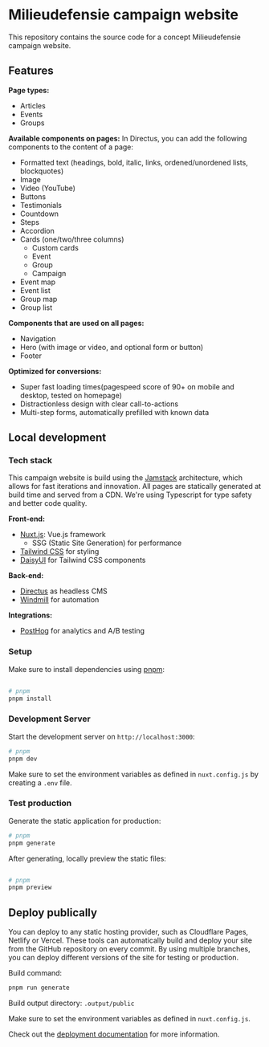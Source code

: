 # Milieudefensie campaign website

This repository contains the source code for a concept Milieudefensie campaign website.

## Features

**Page types:**

- Articles
- Events
- Groups

**Available components on pages:**
In Directus, you can add the following components to the content of a page:

- Formatted text (headings, bold, italic, links, ordened/unordened lists, blockquotes)
- Image
- Video (YouTube)
- Buttons
- Testimonials
- Countdown
- Steps
- Accordion
- Cards (one/two/three columns)
  - Custom cards
  - Event
  - Group
  - Campaign
- Event map
- Event list
- Group map
- Group list

**Components that are used on all pages:**

- Navigation
- Hero (with image or video, and optional form or button)
- Footer

**Optimized for conversions:**

- Super fast loading times(pagespeed score of 90+ on mobile and desktop, tested on homepage)
- Distractionless design with clear call-to-actions
- Multi-step forms, automatically prefilled with known data

## Local development

### Tech stack

This campaign website is build using the [Jamstack](https://jamstack.org/) architecture, which allows for fast iterations and innovation. All pages are statically generated at build time and served from a CDN. We're using Typescript for type safety and better code quality.

**Front-end:**

- [Nuxt.js](https://nuxtjs.org/): Vue.js framework
  - SSG (Static Site Generation) for performance
- [Tailwind CSS](https://tailwindcss.com/) for styling
- [DaisyUI](https://daisyui.com/) for Tailwind CSS components

**Back-end:**

- [Directus](https://directus.io/) as headless CMS
- [Windmill](https://www.windmill.dev/) for automation

**Integrations:**

- [PostHog](https://posthog.com/) for analytics and A/B testing

### Setup

Make sure to install dependencies using [pnpm](https://pnpm.io/):

```bash

# pnpm
pnpm install
```

### Development Server

Start the development server on `http://localhost:3000`:

```bash
# pnpm
pnpm dev
```

Make sure to set the environment variables as defined in `nuxt.config.js` by creating a `.env` file.

### Test production

Generate the static application for production:

```bash
# pnpm
pnpm generate
```

After generating, locally preview the static files:

```bash

# pnpm
pnpm preview
```

## Deploy publically

You can deploy to any static hosting provider, such as Cloudflare Pages, Netlify or Vercel. These tools can automatically build and deploy your site from the GitHub repository on every commit. By using multiple branches, you can deploy different versions of the site for testing or production.

Build command:

```bash
pnpm run generate
```

Build output directory: `.output/public`

Make sure to set the environment variables as defined in `nuxt.config.js`.

Check out the [deployment documentation](https://nuxt.com/docs/getting-started/deployment) for more information.
